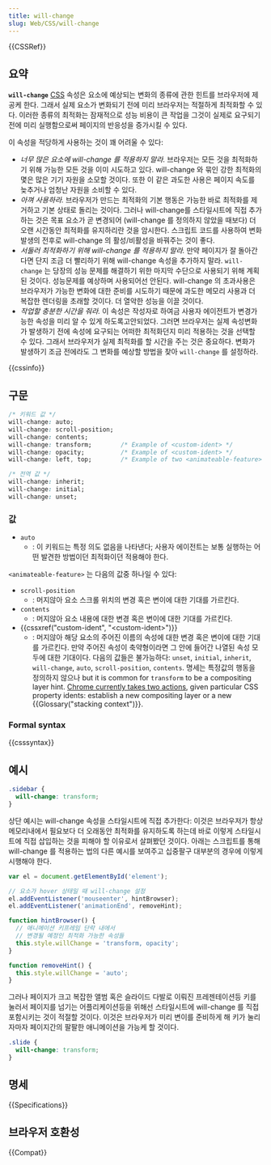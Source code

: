 ```yaml
---
title: will-change
slug: Web/CSS/will-change
---
```


{{CSSRef}}

## 요약

**`will-change`** [CSS](/ko/docs/Web/CSS) 속성은 요소에 예상되는 변화의 종류에 관한 힌트를 브라우저에 제공케 한다. 그래서 실제 요소가 변화되기 전에 미리 브라우저는 적절하게 최적화할 수 있다. 이러한 종류의 최적화는 잠재적으로 성능 비용이 큰 작업을 그것이 실제로 요구되기 전에 미리 실행함으로써 페이지의 반응성을 증가시킬 수 있다.

이 속성을 적당하게 사용하는 것이 꽤 어려울 수 있다:

- _너무 많은 요소에 will-change 를 적용하지 말라._ 브라우저는 모든 것을 최적화하기 위해 가능한 모든 것을 이미 시도하고 있다. will-change 와 묶인 강한 최적화의 몇은 많은 기기 자원을 소모할 것이다. 또한 이 같은 과도한 사용은 페이지 속도를 늦추거나 엄청난 자원을 소비할 수 있다.
- _아껴 사용하라._ 브라우저가 만드는 최적화의 기본 행동은 가능한 바로 최적화를 제거하고 기본 상태로 돌리는 것이다. 그러나 will-change를 스타일시트에 직접 추가하는 것은 목표 요소가 곧 변경되어 (will-change 를 정의하지 않았을 때보다) 더 오랜 시간동안 최적화를 유지하리란 것을 암시한다. 스크립트 코드를 사용하여 변화발생의 전후로 will-change 의 활성/비활성을 바꿔주는 것이 좋다.
- _서둘러 최적화하기 위해 will-change 를 적용하지 말라._ 만약 페이지가 잘 돌아간다면 단지 조금 더 빨리하기 위해 will-change 속성을 추가하지 말라. `will-change` 는 당장의 성능 문제를 해결하기 위한 마지막 수단으로 사용되기 위해 계획된 것이다. 성능문제를 예상하며 사용되어선 안된다. will-change 의 초과사용은 브라우저가 가능한 변화에 대한 준비를 시도하기 때문에 과도한 메모리 사용과 더 복잡한 렌더링을 초래할 것이다. 더 열악한 성능을 이끌 것이다.
- _작업할 충분한 시간을 줘라._ 이 속성은 작성자로 하여금 사용자 에이전트가 변경가능한 속성을 미리 알 수 있게 하도록고안되었다. 그러면 브라우저는 실제 속성변화가 발생하기 전에 속성에 요구되는 어떠한 최적화던지 미리 적용하는 것을 선택할 수 있다. 그래서 브라우저가 실제 최적화를 할 시간을 주는 것은 중요하다. 변화가 발생하기 조금 전에라도 그 변화를 예상할 방법을 찾아 `will-change` 를 설정하라.

{{cssinfo}}

## 구문

```css
/* 키워드 값 */
will-change: auto;
will-change: scroll-position;
will-change: contents;
will-change: transform;        /* Example of <custom-ident> */
will-change: opacity;          /* Example of <custom-ident> */
will-change: left, top;        /* Example of two <animateable-feature> */

/* 전역 값 */
will-change: inherit;
will-change: initial;
will-change: unset;
```

### 값

- `auto`
  - : 이 키워드는 특정 의도 없음을 나타낸다; 사용자 에이전트는 보통 실행하는 어떤 발견한 방법이던 최적화이던 적용해야 한다.

`<animateable-feature>` 는 다음의 값중 하나일 수 있다:

- `scroll-position`
  - : 머지않아 요소 스크롤 위치의 변경 혹은 변이에 대한 기대를 가르킨다.
- `contents`
  - : 머지않아 요소 내용에 대한 변경 혹은 변이에 대한 기대를 가르킨다.
- {{cssxref("custom-ident", "&lt;custom-ident&gt;")}}
  - : 머지않아 해당 요소의 주어진 이름의 속성에 대한 변경 혹은 변이에 대한 기대를 가르킨다. 만약 주어진 속성이 축약형이라면 그 안에 들어간 나열된 속성 모두에 대한 기대이다. 다음의 값들은 불가능하다: `unset`, `initial`, `inherit`, `will-change`, `auto`, `scroll-position`, `contents`. 명세는 특정값의 행동을 정의하지 않으나 but it is common for `transform` to be a compositing layer hint. [Chrome currently takes two actions](https://github.com/operasoftware/devopera/pull/330), given particular CSS property idents: establish a new compositing layer or a new {{Glossary("stacking context")}}.

### Formal syntax

{{csssyntax}}

## 예시

```css
.sidebar {
  will-change: transform;
}
```

상단 예시는 will-change 속성을 스타일시트에 직접 추가한다: 이것은 브라우저가 항상 메모리내에서 필요보다 더 오래동안 최적화를 유지하도록 하는데 바로 이렇게 스타일시트에 직접 삽입하는 것을 피해야 할 이유로서 살펴봤던 것이다. 아래는 스크립트를 통해 will-change 를 적용하는 법의 다른 예시를 보여주고 십중팔구 대부분의 경우에 이렇게 시행해야 한다.

```js
var el = document.getElementById('element');

// 요소가 hover 상태일 때 will-change 설정
el.addEventListener('mouseenter', hintBrowser);
el.addEventListener('animationEnd', removeHint);

function hintBrowser() {
  // 애니메이션 키프레임 단락 내에서
  // 변경될 예정인 최적화 가능한 속성들
  this.style.willChange = 'transform, opacity';
}

function removeHint() {
  this.style.willChange = 'auto';
}
```

그러나 페이지가 크고 복잡한 앨범 혹은 슬라이드 다발로 이뤄진 프레젠테이션등 키를 눌러서 페이지를 넘기는 어플리케이션등을 위해선 스타일시트에 will-change 를 직접 포함시키는 것이 적절할 것이다. 이것은 브라우저가 미리 변이를 준비하게 해 키가 눌리자마자 페이지간의 팔팔한 애니메이션을 가능케 할 것이다.

```css
.slide {
  will-change: transform;
}
```

## 명세

{{Specifications}}

## 브라우저 호환성

{{Compat}}
